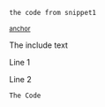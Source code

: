 <!-- snippet: snippet1 -->
<a id='snippet-snippet1'></a>
```cs
the code from snippet1
```
<sup><a href='#snippet-snippet1' title='Navigate to start of snippet `snippet1`'>anchor</a></sup>
<!-- endSnippet -->

The include text <!-- singleLineInclude: fileToInclude.txt -->

Line 1 <!-- include: multiLineFileToInclude.txt -->

Line 2 <!-- endInclude -->

<!-- include: includeWithCode.txt -->
```
The Code
```
<!-- endInclude -->
